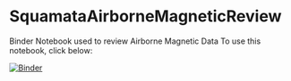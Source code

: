 # SquamataAirborneMagneticReview
Binder Notebook used to review Airborne Magnetic Data
To use this notebook, click below:

[![Binder](https://mybinder.org/badge_logo.svg)](https://mybinder.org/v2/gh/pbrown-usgs/SquamataAirborneMagneticReview/main?urlpath=https%3A%2F%2Fgithub.com%2Fpbrown-usgs%2FSquamataAirborneMagneticReview%2Fblob%2Fmain%2FSquamataAirborneMagneticSurveyReview_1-0.ipynb)
